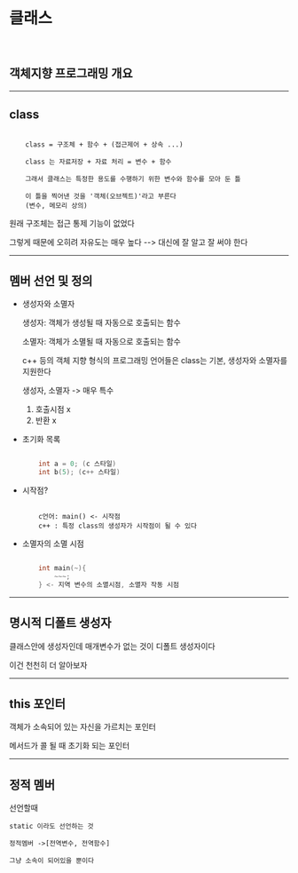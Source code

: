 # 클래스
</br>

## 객체지향 프로그래밍 개요

-----

## class

```

    class = 구조체 + 함수 + (접근제어 + 상속 ...)

    class 는 자료저장 + 자료 처리 = 변수 + 함수

    그래서 클래스는 특정한 용도를 수행하기 위한 변수와 함수를 모아 둔 틀

    이 틀을 찍어낸 것을 '객체(오브젝트)'라고 부른다
    (변수, 메모리 상의)

```

원래 구조체는 접근 통제 기능이 없었다

그렇게 때문에 오히려 자유도는 매우 높다 --> 대신에 잘 알고 잘 써야 한다

----

## 멤버 선언 및 정의

* 생성자와 소멸자

    생성자: 객체가 생성될 때 자동으로 호출되는 함수

    소멸자: 객체가 소멸될 때 자동으로 호출되는 함수

    c++ 등의 객체 지향 형식의 프로그래밍 언어들은 class는 기본, 생성자와 소멸자를 지원한다

    생성자, 소멸자 -> 매우 특수
    1. 호출시점 x
    2. 반환 x

* 초기화 목록

    ```c++

        int a = 0; (c 스타일)
        int b(5); (c++ 스타일)

    ```
* 시작점?

    ```

        c언어: main() <- 시작점
        c++ : 특정 class의 생성자가 시작점이 될 수 있다

    ```
* 소멸자의 소멸 시점

    ```c

        int main(~){
            ~~~;
        } <- 지역 변수의 소멸시점, 소멸자 작동 시점

    ```
----

## 명시적 디폴트 생성자

클래스안에 생성자인데 매개변수가 없는 것이 디폴트 생성자이다

이건 천천히 더 알아보자

-----

## this 포인터

객체가 소속되어 있는 자신을 가르치는 포인터

메서드가 콜 될 때 초기화 되는 포인터

----

## 정적 멤버

선언할때

    static 이라도 선언하는 것

    정적멤버 ->[전역변수, 전역함수]

    그냥 소속이 되어있을 뿐이다

